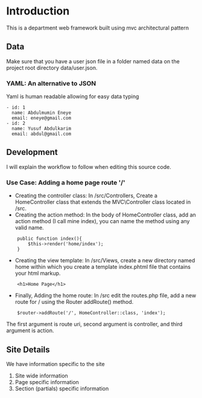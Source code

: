 # Introduction

This is a department web framework built using mvc architectural pattern

## Data
Make sure that you have a user json file in a folder named data on the project root directory data/user.json.

### YAML: An alternative to JSON

Yaml is human readable allowing for easy data typing
```
- id: 1
  name: Abdulmumin Eneye
  email: eneye@gmail.com
- id: 2
  name: Yusuf Abdulkarim
  email: abdul@gmail.com
```

## Development

I will explain the workflow to follow when editing this source code.

### Use Case: Adding a home page route '/'

- Creating the controller class: In /src/Controllers, Create a HomeController class that extends the MVC\Controller class located in /src.
- Creating the action method: In the body of HomeController class, add an action method (I call mine index), you can name the method using any valid name.
```
    public function index(){ 
        $this->render('home/index');
    }
```
- Creating the view template: In /src/Views, create a new directory named home within which you create a template index.phtml file that contains your html markup.
```
    <h1>Home Page</h1>
```
- Finally, Adding the home route: In /src edit the routes.php file, add a new route for / using the Router addRoute() method.
```
    $router->addRoute('/', HomeController::class, 'index');
```   
The first argument is route uri, second argument is controller, and third argument is action.

## Site Details
We have information specific to the site

1. Site wide information
1. Page specific information
1. Section (partials) specific information